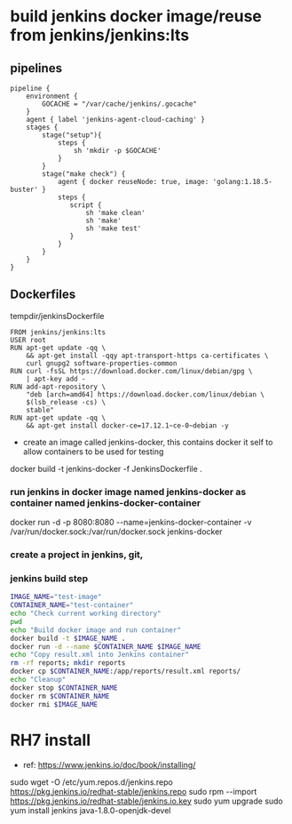 # build jenkins docker image/reuse from jenkins/jenkins:lts

## pipelines

```
pipeline {
    environment {
        GOCACHE = "/var/cache/jenkins/.gocache"
    }
    agent { label 'jenkins-agent-cloud-caching' }
    stages {
        stage("setup"){
            steps {
                sh 'mkdir -p $GOCACHE'
            }
        }
        stage("make check") {
            agent { docker reuseNode: true, image: 'golang:1.18.5-buster' }
            steps {
               script {
		           sh 'make clean'
                   sh 'make'
                   sh 'make test'
               }
            }
        }
    }
}
```

## Dockerfiles

tempdir/jenkinsDockerfile

```
FROM jenkins/jenkins:lts
USER root
RUN apt-get update -qq \
    && apt-get install -qqy apt-transport-https ca-certificates \
    curl gnupg2 software-properties-common
RUN curl -fsSL https://download.docker.com/linux/debian/gpg \
    | apt-key add -
RUN add-apt-repository \
    "deb [arch=amd64] https://download.docker.com/linux/debian \
    $(lsb_release -cs) \
    stable"
RUN apt-get update -qq \
    && apt-get install docker-ce=17.12.1~ce-0~debian -y
```

- create an image called jenkins-docker, this contains docker it self to allow
  containers to be used for testing

docker build -t jenkins-docker -f JenkinsDockerfile .

### run jenkins in docker image named jenkins-docker as container named jenkins-docker-container

docker run -d -p 8080:8080 --name=jenkins-docker-container -v /var/run/docker.sock:/var/run/docker.sock jenkins-docker

### create a project in jenkins, git,

### jenkins build step

```bash
IMAGE_NAME="test-image"
CONTAINER_NAME="test-container"
echo "Check current working directory"
pwd
echo "Build docker image and run container"
docker build -t $IMAGE_NAME .
docker run -d --name $CONTAINER_NAME $IMAGE_NAME
echo "Copy result.xml into Jenkins container"
rm -rf reports; mkdir reports
docker cp $CONTAINER_NAME:/app/reports/result.xml reports/
echo "Cleanup"
docker stop $CONTAINER_NAME
docker rm $CONTAINER_NAME
docker rmi $IMAGE_NAME
```

# RH7 install

- ref:
  https://www.jenkins.io/doc/book/installing/

sudo wget -O /etc/yum.repos.d/jenkins.repo \
 https://pkg.jenkins.io/redhat-stable/jenkins.repo
sudo rpm --import https://pkg.jenkins.io/redhat-stable/jenkins.io.key
sudo yum upgrade
sudo yum install jenkins java-1.8.0-openjdk-devel
